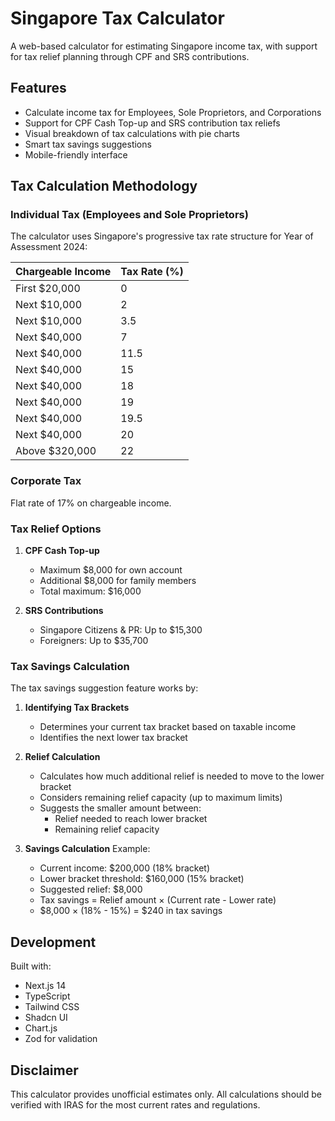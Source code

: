 # Singapore Tax Calculator

A web-based calculator for estimating Singapore income tax, with support for tax relief planning through CPF and SRS contributions.

## Features

- Calculate income tax for Employees, Sole Proprietors, and Corporations
- Support for CPF Cash Top-up and SRS contribution tax reliefs
- Visual breakdown of tax calculations with pie charts
- Smart tax savings suggestions
- Mobile-friendly interface

## Tax Calculation Methodology

### Individual Tax (Employees and Sole Proprietors)

The calculator uses Singapore's progressive tax rate structure for Year of Assessment 2024:

| Chargeable Income | Tax Rate (%) |
|------------------|--------------|
| First $20,000    | 0           |
| Next $10,000     | 2           |
| Next $10,000     | 3.5         |
| Next $40,000     | 7           |
| Next $40,000     | 11.5        |
| Next $40,000     | 15          |
| Next $40,000     | 18          |
| Next $40,000     | 19          |
| Next $40,000     | 19.5        |
| Next $40,000     | 20          |
| Above $320,000   | 22          |

### Corporate Tax
Flat rate of 17% on chargeable income.

### Tax Relief Options

1. **CPF Cash Top-up**
   - Maximum $8,000 for own account
   - Additional $8,000 for family members
   - Total maximum: $16,000

2. **SRS Contributions**
   - Singapore Citizens & PR: Up to $15,300
   - Foreigners: Up to $35,700

### Tax Savings Calculation

The tax savings suggestion feature works by:

1. **Identifying Tax Brackets**
   - Determines your current tax bracket based on taxable income
   - Identifies the next lower tax bracket

2. **Relief Calculation**
   - Calculates how much additional relief is needed to move to the lower bracket
   - Considers remaining relief capacity (up to maximum limits)
   - Suggests the smaller amount between:
     - Relief needed to reach lower bracket
     - Remaining relief capacity

3. **Savings Calculation**
   Example:
   - Current income: $200,000 (18% bracket)
   - Lower bracket threshold: $160,000 (15% bracket)
   - Suggested relief: $8,000
   - Tax savings = Relief amount × (Current rate - Lower rate)
   - $8,000 × (18% - 15%) = $240 in tax savings

## Development

Built with:
- Next.js 14
- TypeScript
- Tailwind CSS
- Shadcn UI
- Chart.js
- Zod for validation

## Disclaimer

This calculator provides unofficial estimates only. All calculations should be verified with IRAS for the most current rates and regulations. 